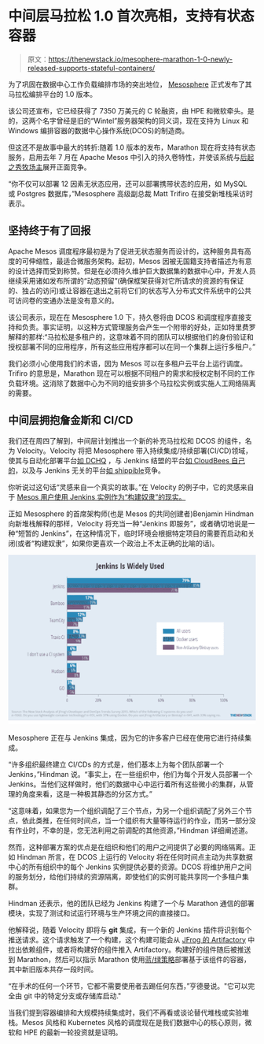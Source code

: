 # 中间层马拉松 1.0 首次亮相，支持有状态容器

> 原文：<https://thenewstack.io/mesophere-marathon-1-0-newly-released-supports-stateful-containers/>

为了巩固在数据中心工作负载编排市场的突出地位， [Mesosphere](https://mesosphere.com/) 正式发布了其马拉松编排平台的 1.0 版本。

该公司还宣布，它已经获得了 7350 万美元的 C 轮融资，由 HPE 和微软牵头。是的，这两个名字曾经是旧的“Wintel”服务器架构的同义词，现在支持为 Linux 和 Windows 编排容器的数据中心操作系统(DCOS)的制造商。

但这还不是故事中最大的转折:随着 1.0 版本的发布，Marathon 现在将支持有状态服务，启用去年 7 月在 Apache Mesos 中引入的持久卷特性，并使该系统与[后起之秀牧场主](https://thenewstack.io/rancher-labs-building-os-docker-containers/)展开正面竞争。

“你不仅可以部署 12 因素无状态应用，还可以部署携带状态的应用，如 MySQL 或 Postgres 数据库，”Mesosphere 高级副总裁 Matt Trifiro 在接受新堆栈采访时表示。

## 坚持终于有了回报

Apache Mesos 调度程序最初是为了促进无状态服务而设计的，这种服务具有高度的可伸缩性，最适合微服务架构。起初，Mesos 因被无国籍支持者描述为有意的设计选择而受到称赞。但是在必须持久维护巨大数据集的数据中心中，开发人员继续采用诸如发布所谓的“动态预留”(确保框架获得对它所请求的资源的有保证的、独占的访问)或让容器在退出之前将它们的状态写入分布式文件系统中的公共可访问卷的变通办法是没有意义的。

该公司表示，现在在 Mesosphere 1.0 下，持久卷将由 DCOS 和调度程序直接支持和负责。事实证明，以这种方式管理服务会产生一个附带的好处，正如特里费罗解释的那样:“马拉松是多租户的，这意味着不同的团队可以根据他们的身份验证和授权部署不同的应用程序，所有这些应用程序都可以在同一个集群上运行多租户。”

我们必须小心使用我们的术语，因为 Mesos 可以在多租户云平台上运行调度。Trifiro 的意思是，Marathon 现在可以根据不同租户的需求和授权定制不同的工作负载环境。这消除了数据中心为不同的组安排多个马拉松实例或实施人工网络隔离的需要。

## 中间层拥抱詹金斯和 CI/CD

我们还在周四了解到，中间层计划推出一个新的补充马拉松和 DCOS 的组件，名为 Velocity。Velocity 将把 Mesosphere 带入持续集成/持续部署(CI/CD)领域，使其与自动化部署平台[如 DCHQ](https://thenewstack.io/dchq-automating-container-deployment-in-similar-ways-to-vms/) ，与 Jenkins 结盟的平台[如 CloudBees 自己的](https://thenewstack.io/cloudbees-offers-jenkins-private-saas-self-service-model/)，以及与 Jenkins 无关的平台[如 shippible](https://thenewstack.io/shippable-formations-is-a-container-cicd-without-devops-style-scripts/)竞争。

你听说过这句话“灵感来自一个真实的故事。”在 Velocity 的例子中，它的灵感来自于 [Mesos 用户使用 Jenkins 实例作为“构建奴隶”的现实。](https://www.cloudbees.com/blog/apache-mesos-and-jenkins-elastic-build-slaves)

正如 Mesosphere 的首席架构师(也是 Mesos 的共同创建者)Benjamin Hindman 向新堆栈解释的那样，Velocity 将充当一种“Jenkins 即服务”，或者确切地说是一种“短暂的 Jenkins”，在这种情况下，临时环境会根据特定项目的需要而启动和关闭(或者“构建奴隶”，如果你更喜欢一个政治上不太正确的比喻的话)。

[![Mesosphere is integrating with Jenkins since many of its customer already use it for continuous integration (LH).](img/12d80aa99822453dcbd622ff889d0924.png)](https://thenewstack.io/wp-content/uploads/2016/03/Chart_Jenkins-Is-Widely-Used.png)

Mesosphere 正在与 Jenkins 集成，因为它的许多客户已经在使用它进行持续集成。

“许多组织最终建立 CI/CDs 的方式是，他们基本上为每个团队部署一个 Jenkins，”Hindman 说。“事实上，在一些组织中，他们为每个开发人员部署一个 Jenkins。当他们这样做时，他们的数据中心中运行着所有这些微小的集群，从管理的角度来看，这是一种极其静态的分区方式。”

“这意味着，如果您为一个组织调配了三个节点，为另一个组织调配了另外三个节点，依此类推，在任何时间点，当一个组织有大量等待运行的作业，而另一部分没有作业时，不幸的是，您无法利用之前调配的其他资源，”Hindman 详细阐述道。

然而，这种部署方案的优点是在组织和他们的用户之间提供了必要的网络隔离。正如 Hindman 所言，在 DCOS 上运行的 Velocity 将在任何时间点主动为共享数据中心的所有组织中的每个 Jenkins 实例提供必要的资源。DCOS 将维护用户之间的服务划分，给他们持续的资源隔离，即使他们的实例可能共享同一个多租户集群。

Hindman 还表示，他的团队已经为 Jenkins 构建了一个与 Marathon 通信的部署模块，实现了测试和试运行环境与生产环境之间的直接接口。

他解释说，随着 Velocity 即将与 **git** 集成，有一个新的 Jenkins 插件将识别每个推送请求。这个请求触发了一个构建，这个构建可能会从 [JFrog 的 Artifactory](https://thenewstack.io/jfrog-announces-artifactory-4-0/) 中拉出依赖组件，或者将构建好的组件推入 Artifactory。构建好的组件随后被推送到 Marathon，然后可以指示 Marathon 使用[蓝/绿策略](https://thenewstack.io/from-monolith-to-microservices/)部署基于该组件的容器，其中新旧版本共存一段时间。

“在手术的任何一个环节，它都不需要使用者去踢任何东西，”亨德曼说。"它可以完全由 git 中的特定分支或存储库启动."

当我们提到容器编排和大规模持续集成时，我们不再看或谈论替代堆栈或实验堆栈。Mesos 风格和 Kubernetes 风格的调度现在是我们数据中心的核心原则，微软和 HPE 的最新一轮投资就是证明。

<svg xmlns:xlink="http://www.w3.org/1999/xlink" viewBox="0 0 68 31" version="1.1"><title>Group</title> <desc>Created with Sketch.</desc></svg>